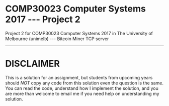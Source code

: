 # COMP30023 Computer Systems 2017 --- Project 2
Project 2 for COMP30023 Computer Systems 2017 in The University of Melbourne (unimelb) --- Bitcoin Miner TCP server

---

# DISCLAIMER
This is a solution for an assignment, but students from upcoming years should _NOT_ copy any code from this solution even the question is the same. You can read the code, understand how I implement the solution, and you are more than welcome to email me if you need help on understanding my solution.

